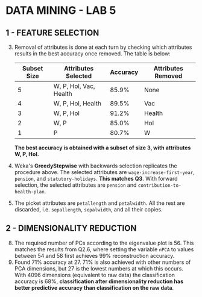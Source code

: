 # DATA MINING - LAB 5

## 1 - FEATURE SELECTION
3.  Removal of attributes is done at each turn by checking which attributes
    results in the best accuracy once removed. The table is below:

    | Subset Size | Attributes Selected    | Accuracy | Attributes Removed |
    |-------------|------------------------|----------|--------------------|
    | 5           | W, P, Hol, Vac, Health | 85.9%    | None               |
    | 4           | W, P, Hol, Health      | 89.5%    | Vac                |
    | 3           | W, P, Hol              | 91.2%    | Health             |
    | 2           | W, P                   | 85.0%    | Hol                |
    | 1           | P                      | 80.7%    | W                  |

    **The best accuracy is obtained with a subset of size 3, with attributes
    W, P, Hol.**

4.  Weka's **GreedyStepwise** with backwards selection replicates the procedure
    above. The selected attributes are `wage-increase-first-year`, `pension`, and
    `statutory-holidays`. **This matches Q3**. With forward selection, the
    selected attributes are `pension` and `contribution-to-health-plan`.

5.  The picket attributes are `petallength` and `petalwidth`. All the rest
    are discarded, i.e. `sepallength`, `sepalwidth`, and all their copies.


## 2 - DIMENSIONALITY REDUCTION
8.  The required number of PCs according to the eigenvalue plot is 56. This
    matches the results from Q2.6, where setting the variable `nPCA` to
    values between 54 and 58 first achieves 99% reconstruction accuracy.
9.  Found 71% accuracy at 27. 71% is also achieved with other numbers of
    PCA dimensions, but 27 is the lowest numbers at which this occurs. With
    4096 dimensions (equivalent to raw data) the classification accuracy is
    68%, **classification after dimensionality reduction has better
    predictive accuracy than classification on the raw data**.
